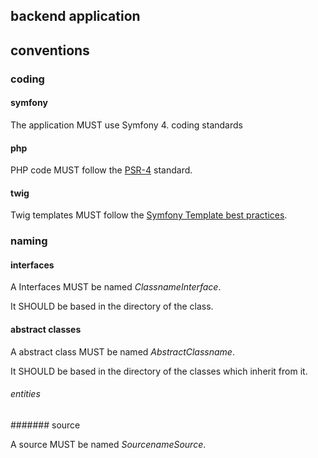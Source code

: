 ## backend application

## conventions

### coding

#### symfony
The application MUST use Symfony 4. coding standards

#### php
PHP code MUST follow the [PSR-4](https://www.php-fig.org/psr/psr-4/) standard.

#### twig
Twig templates MUST follow the [Symfony Template best practices](https://symfony.com/doc/current/best_practices/templates.html).

### naming

#### interfaces

A Interfaces MUST be named *ClassnameInterface*.

It SHOULD be based in the directory of the class.

#### abstract classes

A abstract class MUST be named *AbstractClassname*.

It SHOULD be based in the directory of the classes which inherit from it.

###### entities

####### source

A source MUST be named *SourcenameSource*.

